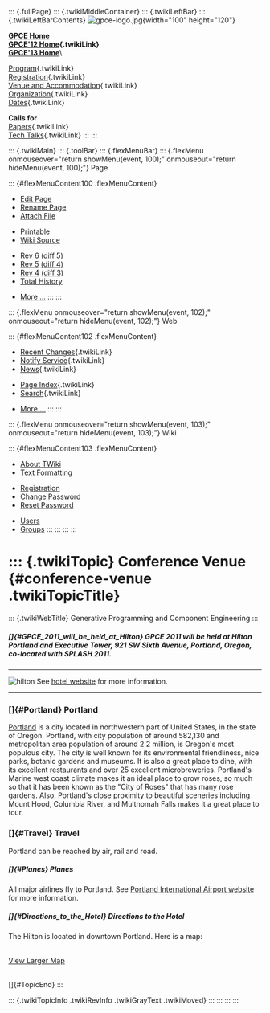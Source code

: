 ::: {.fullPage}
::: {.twikiMiddleContainer}
::: {.twikiLeftBar}
::: {.twikiLeftBarContents}
![gpce-logo.jpg](../pub/GPCE12/WebLeftBar/gpce-logo.jpg){width="100"
height="120"}

**[GPCE Home](http://program-transformation.org/Gpce)**\
**[GPCE\'12 Home](WebHome){.twikiLink}**\
**[GPCE\'13 Home](http://program-transformation.org/GPCE13/WebHome)**\

[Program](ConferenceProgram){.twikiLink}\
[Registration](GpceRegistration){.twikiLink}\
[Venue and Accommodation](VenueAccomodation){.twikiLink}\
[Organization](ConferenceOrganization){.twikiLink}\
[Dates](ImportantDates){.twikiLink}

**Calls for**\
[Papers](CallForPapers){.twikiLink}\
[Tech Talks](CallForTechTalks){.twikiLink}
:::
:::

::: {.twikiMain}
::: {.toolBar}
::: {.flexMenuBar}
::: {.flexMenu onmouseover="return showMenu(event, 100);" onmouseout="return hideMenu(event, 100);"}
Page

::: {#flexMenuContent100 .flexMenuContent}
-   [Edit
    Page](http://www.program-transformation.org/edit/GPCE12/ConferenceVenue?t=1536828833)
-   [Rename
    Page](http://www.program-transformation.org/rename/GPCE12/ConferenceVenue)
-   [Attach
    File](http://www.program-transformation.org/attach/GPCE12/ConferenceVenue)

<!-- -->

-   [Printable](http://www.program-transformation.org/view/GPCE12/ConferenceVenue?skin=print.pattern)
-   [Wiki
    Source](http://www.program-transformation.org/view/GPCE12/ConferenceVenue?skin=text&raw=on&contenttype=text/plain)

<!-- -->

-   [Rev
    6](http://www.program-transformation.org/view/GPCE12/ConferenceVenue?rev=1.6)
    [(diff 5)](http://www.program-transformation.org/rdiff/GPCE12/ConferenceVenue?rev1=1.6&rev2=1.5)
-   [Rev
    5](http://www.program-transformation.org/view/GPCE12/ConferenceVenue?rev=1.5)
    [(diff 4)](http://www.program-transformation.org/rdiff/GPCE12/ConferenceVenue?rev1=1.5&rev2=1.4)
-   [Rev
    4](http://www.program-transformation.org/view/GPCE12/ConferenceVenue?rev=1.4)
    [(diff 3)](http://www.program-transformation.org/rdiff/GPCE12/ConferenceVenue?rev1=1.4&rev2=1.3)
-   [Total
    History](http://www.program-transformation.org/rdiff/GPCE12/ConferenceVenue)

<!-- -->

-   [More
    \...](http://www.program-transformation.org/oops/GPCE12/ConferenceVenue?template=oopsmore&param1=1.6&param2=1.6)
:::
:::

::: {.flexMenu onmouseover="return showMenu(event, 102);" onmouseout="return hideMenu(event, 102);"}
Web

::: {#flexMenuContent102 .flexMenuContent}
-   [Recent Changes](WebChanges){.twikiLink}
-   [Notify Service](WebNotify){.twikiLink}
-   [News](WebNews){.twikiLink}

<!-- -->

-   [Page Index](WebIndex){.twikiLink}
-   [Search](WebSearch){.twikiLink}

<!-- -->

-   [More
    \...](http://www.program-transformation.org/oops/GPCE12/ConferenceVenue?template=oopsmore&param1=1.6&param2=1.6)
:::
:::

::: {.flexMenu onmouseover="return showMenu(event, 103);" onmouseout="return hideMenu(event, 103);"}
Wiki

::: {#flexMenuContent103 .flexMenuContent}
-   [About
    TWiki](http://www.program-transformation.org/view/TWiki/WebHome)
-   [Text
    Formatting](http://www.program-transformation.org/view/TWiki/TextFormattingRules)

<!-- -->

-   [Registration](http://www.program-transformation.org/view/TWiki/TWikiRegistration)
-   [Change
    Password](http://www.program-transformation.org/view/TWiki/ChangePassword)
-   [Reset
    Password](http://www.program-transformation.org/view/TWiki/ResetPassword)

<!-- -->

-   [Users](http://www.program-transformation.org/view/Main/TWikiUsers)
-   [Groups](http://www.program-transformation.org/view/Main/TWikiGroups)
:::
:::
:::
:::

::: {.twikiTopic}
Conference Venue {#conference-venue .twikiTopicTitle}
================

::: {.twikiWebTitle}
Generative Programming and Component Engineering
:::

##### []{#GPCE_2011_will_be_held_at_Hilton} GPCE 2011 will be held at Hilton Portland and Executive Tower, 921 SW Sixth Avenue, Portland, Oregon, co-located with SPLASH 2011.

  ----------------------------------------------------------- ------------------------------------------------------------------------------------------------------------------------------------------
  ![](../pub/GPCE12/ConferenceVenue/hiltonBig.jpg "hilton")   See [hotel website](http://www1.hilton.com/en_US/hi/hotel/PDXPHHH-Hilton-Portland-Executive-Tower-Oregon/index.do) for more information.
  ----------------------------------------------------------- ------------------------------------------------------------------------------------------------------------------------------------------

### []{#Portland} Portland

[Portland](http://en.wikipedia.org/wiki/Portland,_Oregon) is a city
located in northwestern part of United States, in the state of Oregon.
Portland, with city population of around 582,130 and metropolitan area
population of around 2.2 million, is Oregon\'s most populous city. The
city is well known for its environmental friendliness, nice parks,
botanic gardens and museums. It is also a great place to dine, with its
excellent restaurants and over 25 excellent microbreweries. Portland\'s
Marine west coast climate makes it an ideal place to grow roses, so much
so that it has been known as the \"City of Roses\" that has many rose
gardens. Also, Portland\'s close proximity to beautiful sceneries
including Mount Hood, Columbia River, and Multnomah Falls makes it a
great place to tour.

### []{#Travel} Travel

Portland can be reached by air, rail and road.

##### []{#Planes} Planes

All major airlines fly to Portland. See [Portland International Airport
website](http://www.portofportland.com/PDX_home.aspx) for more
information.

##### []{#Directions_to_the_Hotel} Directions to the Hotel

The Hilton is located in downtown Portland. Here is a map:

\
[View Larger
Map](http://maps.google.com/maps?hl=en&ie=UTF8&q=Hilton+Portland+and+Executive+Tower,+921+SW+Sixth+Avenue,+Portland,+OR&fb=1&gl=us&hq=Hilton+Portland+and+Executive+Tower,&hnear=921+SW+6th+Ave,+Portland,+OR+97204&cid=0,0,8467188059838660748&ll=45.517467,-122.679579&spn=0.006295,0.006295&iwloc=A&source=embed)

\
[]{#TopicEnd}
:::

::: {.twikiTopicInfo .twikiRevInfo .twikiGrayText .twikiMoved}
:::
:::
:::
:::
